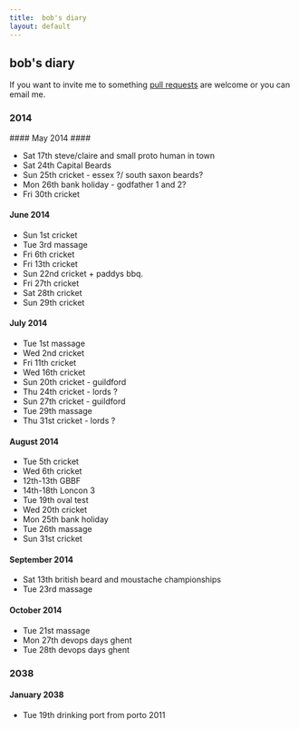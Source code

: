 ```yaml
---
title:  bob's diary
layout: default
---
```

## bob's diary ##

If you want to invite me to something [pull requests](https://github.com/rjw1/randomness.org.uk/blob/master/diary/index.md)
are welcome or you can email me.

### 2014 ###

#### May 2014 ####

* Sat 17th steve/claire and small proto human in town
* Sat 24th Capital Beards 
* Sun 25th cricket - essex ?/ south saxon beards?
* Mon 26th bank holiday - godfather 1 and 2?
* Fri 30th cricket

#### June 2014 ####

* Sun 1st cricket
* Tue 3rd massage
* Fri 6th cricket
* Fri 13th cricket
* Sun 22nd cricket + paddys bbq.
* Fri 27th cricket
* Sat 28th cricket
* Sun 29th cricket

#### July 2014 ####

* Tue 1st massage
* Wed 2nd cricket
* Fri 11th cricket
* Wed 16th cricket
* Sun 20th cricket - guildford
* Thu 24th cricket - lords ?
* Sun 27th cricket - guildford
* Tue 29th massage
* Thu 31st cricket - lords ?

#### August 2014 ####

* Tue 5th cricket
* Wed 6th cricket
* 12th-13th GBBF
* 14th-18th Loncon 3
* Tue 19th oval test
* Wed 20th cricket
* Mon 25th bank holiday
* Tue 26th massage
* Sun 31st cricket

#### September 2014 ####

* Sat 13th british beard and moustache championships
* Tue 23rd massage

#### October 2014 ####

* Tue 21st massage
* Mon 27th devops days ghent
* Tue 28th devops days ghent


### 2038 ###

#### January 2038 ####

* Tue 19th drinking port from porto 2011

